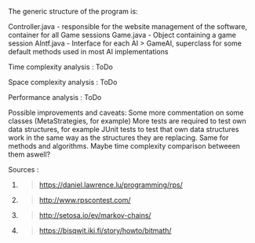 The generic structure of the program is:

Controller.java - responsible for the website management of the software, container for all Game sessions
	Game.java - Object containing a game session
		AIntf.java - Interface for each AI
		> GameAI, superclass for some default methods used in most AI implementations

Time complexity analysis :
ToDo

Space complexity analysis :
ToDo

Performance analysis :
ToDo

Possible improvements and caveats:
Some more commentation on some classes (MetaStrategies, for example)
More tests are required to test own data structures, for example JUnit tests to test that own data structures
work in the same way as the structures they are replacing. Same for methods and algorithms. Maybe
time complexity comparison betweeen them aswell?


Sources :
1. > https://daniel.lawrence.lu/programming/rps/
2. > http://www.rpscontest.com/
3. > http://setosa.io/ev/markov-chains/
4. > https://bisqwit.iki.fi/story/howto/bitmath/